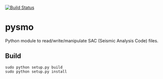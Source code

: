 [![Build Status](https://travis-ci.com/pysmo/sac.svg?branch=master)](https://travis-ci.com/pysmo/sac)

pysmo
=====

Python module to read/write/manipulate SAC (Seismic Analysis Code) files.

Build
-----

    sudo python setup.py build
    sudo python setup.py install

